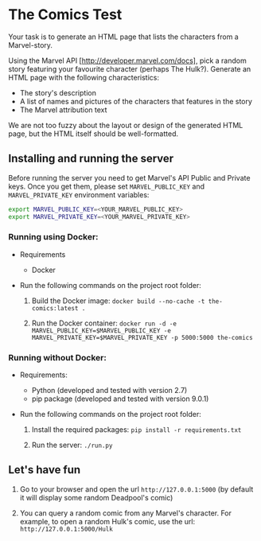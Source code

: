 # The Comics Test

Your task is to generate an HTML page that lists the characters from a
Marvel-story.

Using the Marvel API [http://developer.marvel.com/docs], pick a random story
featuring your favourite character (perhaps The Hulk?). Generate an HTML page
with the following characteristics:

* The story's description
* A list of names and pictures of the characters that features in the story
* The Marvel attribution text

We are not too fuzzy about the layout or design of the generated HTML
page, but the HTML itself should be well-formatted.


## Installing and running the server

Before running the server you need to get Marvel's API Public and Private keys. Once you get them, 
please set `MARVEL_PUBLIC_KEY` and `MARVEL_PRIVATE_KEY` environment variables:

```bash
export MARVEL_PUBLIC_KEY=<YOUR_MARVEL_PUBLIC_KEY>
export MARVEL_PRIVATE_KEY=<YOUR_MARVEL_PRIVATE_KEY>
```

### Running using Docker:
* Requirements
    * Docker

* Run the following commands on the project root folder:

    1) Build the Docker image: `docker build --no-cache -t the-comics:latest .`

    2) Run the Docker container: `docker run -d -e MARVEL_PUBLIC_KEY=$MARVEL_PUBLIC_KEY -e MARVEL_PRIVATE_KEY=$MARVEL_PRIVATE_KEY -p 5000:5000 the-comics`


### Running without Docker:
* Requirements:
    * Python (developed and tested with version 2.7)
    * pip package (developed and tested with version 9.0.1)

* Run the following commands on the project root folder:

    1) Install the required packages: `pip install -r requirements.txt`

    2) Run the server: `./run.py`


## Let's have fun
1) Go to your browser and open the url `http://127.0.0.1:5000` (by default it will display some random Deadpool's comic)

2) You can query a random comic from any Marvel's character. For example, to open a random Hulk's comic, use the url: 
`http://127.0.0.1:5000/Hulk`
